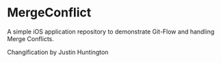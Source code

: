 # MergeConflict
A simple iOS application repository to demonstrate Git-Flow and handling Merge Conflicts.

Changification by Justin Huntington